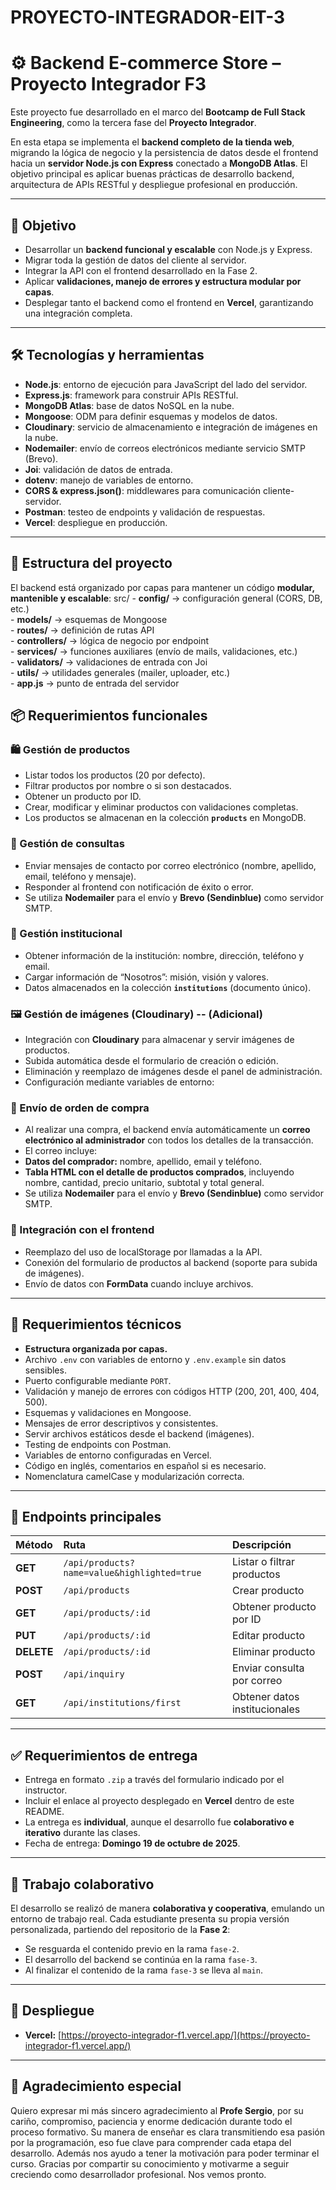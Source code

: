 # PROYECTO-INTEGRADOR-EIT-3

# ⚙️ Backend E-commerce Store – Proyecto Integrador F3

Este proyecto fue desarrollado en el marco del **Bootcamp de Full Stack Engineering**, como la tercera fase del **Proyecto Integrador**.

En esta etapa se implementa el **backend completo de la tienda web**, migrando la lógica de negocio y la persistencia de datos desde el frontend hacia un **servidor Node.js con Express** conectado a **MongoDB Atlas**.
El objetivo principal es aplicar buenas prácticas de desarrollo backend, arquitectura de APIs RESTful y despliegue profesional en producción.

---

## 🎯 Objetivo

- Desarrollar un **backend funcional y escalable** con Node.js y Express.
- Migrar toda la gestión de datos del cliente al servidor.
- Integrar la API con el frontend desarrollado en la Fase 2.
- Aplicar **validaciones, manejo de errores y estructura modular por capas**.
- Desplegar tanto el backend como el frontend en **Vercel**, garantizando una integración completa.

---

## 🛠️ Tecnologías y herramientas

- **Node.js**: entorno de ejecución para JavaScript del lado del servidor.
- **Express.js**: framework para construir APIs RESTful.
- **MongoDB Atlas**: base de datos NoSQL en la nube.
- **Mongoose**: ODM para definir esquemas y modelos de datos.
- **Cloudinary**: servicio de almacenamiento e integración de imágenes en la nube.
- **Nodemailer**: envío de correos electrónicos mediante servicio SMTP (Brevo).
- **Joi**: validación de datos de entrada.
- **dotenv**: manejo de variables de entorno.
- **CORS & express.json()**: middlewares para comunicación cliente-servidor.
- **Postman**: testeo de endpoints y validación de respuestas.
- **Vercel**: despliegue en producción.

---

## 🧱 Estructura del proyecto

El backend está organizado por capas para mantener un código **modular, mantenible y escalable**:
src/
    - **config/** → configuración general (CORS, DB, etc.)  
    - **models/** → esquemas de Mongoose  
    - **routes/** → definición de rutas API  
    - **controllers/** → lógica de negocio por endpoint  
    - **services/** → funciones auxiliares (envío de mails, validaciones, etc.)  
    - **validators/** → validaciones de entrada con Joi  
    - **utils/** → utilidades generales (mailer, uploader, etc.)  
    - **app.js** → punto de entrada del servidor  

## 📦 Requerimientos funcionales

### 🛍️ Gestión de productos
- Listar todos los productos (20 por defecto).
- Filtrar productos por nombre o si son destacados.
- Obtener un producto por ID.
- Crear, modificar y eliminar productos con validaciones completas.
- Los productos se almacenan en la colección **`products`** en MongoDB.

### 💬 Gestión de consultas
- Enviar mensajes de contacto por correo electrónico (nombre, apellido, email, teléfono y mensaje).
- Responder al frontend con notificación de éxito o error.
- Se utiliza **Nodemailer** para el envío y **Brevo (Sendinblue)** como servidor SMTP.

### 🏢 Gestión institucional
- Obtener información de la institución: nombre, dirección, teléfono y email.
- Cargar información de “Nosotros”: misión, visión y valores.
- Datos almacenados en la colección **`institutions`** (documento único).

### 🖼️ Gestión de imágenes (Cloudinary) -- (Adicional)
- Integración con **Cloudinary** para almacenar y servir imágenes de productos.
- Subida automática desde el formulario de creación o edición.
- Eliminación y reemplazo de imágenes desde el panel de administración.
- Configuración mediante variables de entorno:

### 🧾 Envío de orden de compra
- Al realizar una compra, el backend envía automáticamente un **correo electrónico al administrador** con todos los detalles de la transacción.
- El correo incluye:
- **Datos del comprador:** nombre, apellido, email y teléfono.
- **Tabla HTML con el detalle de productos comprados**, incluyendo nombre, cantidad, precio unitario, subtotal y total general.
- Se utiliza **Nodemailer** para el envío y **Brevo (Sendinblue)** como servidor SMTP.

### 🔗 Integración con el frontend
- Reemplazo del uso de localStorage por llamadas a la API.
- Conexión del formulario de productos al backend (soporte para subida de imágenes).
- Envío de datos con **FormData** cuando incluye archivos.

---

## 🧩 Requerimientos técnicos

- **Estructura organizada por capas.**
- Archivo `.env` con variables de entorno y `.env.example` sin datos sensibles.
- Puerto configurable mediante `PORT`.
- Validación y manejo de errores con códigos HTTP (200, 201, 400, 404, 500).
- Esquemas y validaciones en Mongoose.
- Mensajes de error descriptivos y consistentes.
- Servir archivos estáticos desde el backend (imágenes).
- Testing de endpoints con Postman.
- Variables de entorno configuradas en Vercel.
- Código en inglés, comentarios en español si es necesario.
- Nomenclatura camelCase y modularización correcta.

---

## 📡 Endpoints principales

| Método | Ruta | Descripción |
|:--------|:------|:-------------|
| **GET** | `/api/products?name=value&highlighted=true` | Listar o filtrar productos |
| **POST** | `/api/products` | Crear producto |
| **GET** | `/api/products/:id` | Obtener producto por ID |
| **PUT** | `/api/products/:id` | Editar producto |
| **DELETE** | `/api/products/:id` | Eliminar producto |
| **POST** | `/api/inquiry` | Enviar consulta por correo |
| **GET** | `/api/institutions/first` | Obtener datos institucionales |

---

## ✅ Requerimientos de entrega

- Entrega en formato `.zip` a través del formulario indicado por el instructor.
- Incluir el enlace al proyecto desplegado en **Vercel** dentro de este README.
- La entrega es **individual**, aunque el desarrollo fue **colaborativo e iterativo** durante las clases.
- Fecha de entrega: **Domingo 19 de octubre de 2025**.

---

## 🤝 Trabajo colaborativo

El desarrollo se realizó de manera **colaborativa y cooperativa**, emulando un entorno de trabajo real.
Cada estudiante presenta su propia versión personalizada, partiendo del repositorio de la **Fase 2**:
- Se resguarda el contenido previo en la rama `fase-2`.
- El desarrollo del backend se continúa en la rama `fase-3`.
- Al finalizar el contenido de la rama `fase-3` se lleva al `main`.

---

## 🚀 Despliegue

- **Vercel:** [https://proyecto-integrador-f1.vercel.app/](https://proyecto-integrador-f1.vercel.app/)


---

## 🙏 Agradecimiento especial

Quiero expresar mi más sincero agradecimiento al **Profe Sergio**,
por su cariño, compromiso, paciencia y enorme dedicación durante todo el proceso formativo.
Su manera de enseñar es clara transmitiendo esa pasión por la programación, eso fue clave para comprender cada etapa del desarrollo. Además nos ayudo a tener la motivación para poder terminar el curso.
Gracias por compartir su conocimiento y motivarme a seguir creciendo como desarrollador profesional. Nos vemos pronto.

